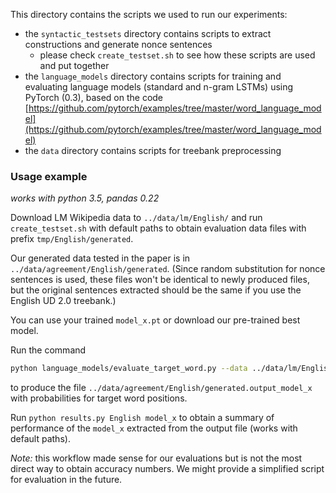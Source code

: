 This directory contains the scripts we used to run our experiments:

- the `syntactic_testsets` directory contains scripts to extract constructions and generate nonce sentences
  - please check  `create_testset.sh` to see how these scripts are used and put together
- the `language_models` directory contains scripts for training and evaluating language models (standard and n-gram LSTMs) using PyTorch (0.3), based on the code [https://github.com/pytorch/examples/tree/master/word_language_model](https://github.com/pytorch/examples/tree/master/word_language_model)
- the `data` directory contains scripts for treebank preprocessing



### Usage example

*works with python 3.5, pandas 0.22*

Download LM Wikipedia data to `../data/lm/English/` and run `create_testset.sh` with default paths to obtain evaluation data files with prefix `tmp/English/generated`. 

Our generated data tested in the paper is in `../data/agreement/English/generated`. (Since random substitution for nonce sentences is used, these files won't be identical to newly produced files, but the original sentences extracted should be the same if you use the English UD 2.0 treebank.)

You can use your trained `model_x.pt` or download our pre-trained best model.

Run the command

```bash
python language_models/evaluate_target_word.py --data ../data/lm/English/ --checkpoint model_x.pt --path ../data/agreement/English/generated --suffix model_x --cuda
```

to produce the file `../data/agreement/English/generated.output_model_x` with probabilities for target word positions.

Run `python results.py English model_x` to obtain a summary of performance of the `model_x` extracted from the output file (works with default paths). 

*Note:* this workflow made sense for our evaluations but is not the most direct way to obtain accuracy numbers. We might provide a simplified script for evaluation in the future.





